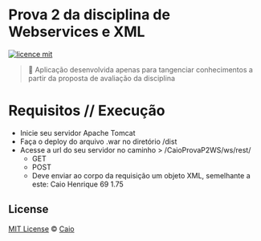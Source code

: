 # Prova 2 da disciplina de Webservices e XML

[![licence mit](https://img.shields.io/github/license/caiohsj/CaioProvaP2WS.svg)](https://github.com/caiohsj/CaioProvaP2WS/blob/master/LICENSE)

> :rocket: Aplicação desenvolvida apenas para tangenciar conhecimentos a partir da proposta de avaliação da disciplina

# Requisitos // Execução
* Inicie seu servidor Apache Tomcat
* Faça o deploy do arquivo .war no diretório /dist
* Acesse a url do seu servidor no caminho > /CaioProvaP2WS/ws/rest/
  * GET
  * POST
  * Deve enviar ao corpo da requisição um objeto XML, semelhante a este:
    <pessoa>
      <nome>Caio Henrique</nome>
      <peso>69</peso>
      <altura>1.75</altura>
    </pessoa>

## License
[MIT License](https://github.com/caiohsj/CaioProvaP2WS/blob/master/LICENSE) © [Caio]()
